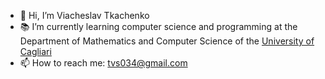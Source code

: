 - 👋 Hi, I’m Viacheslav Tkachenko
- 📚 I’m currently learning computer science and programming at the Department 
    of Mathematics and Computer Science of the [University of Cagliari](https://www.unica.it/unica/en/homepage.page)
- 📫 How to reach me: tvs034@gmail.com

<!---
tkachenko0/tkachenko0 is a ✨ special ✨ repository because its `README.md` (this file) appears on your GitHub profile.
You can click the Preview link to take a look at your changes.
--->
